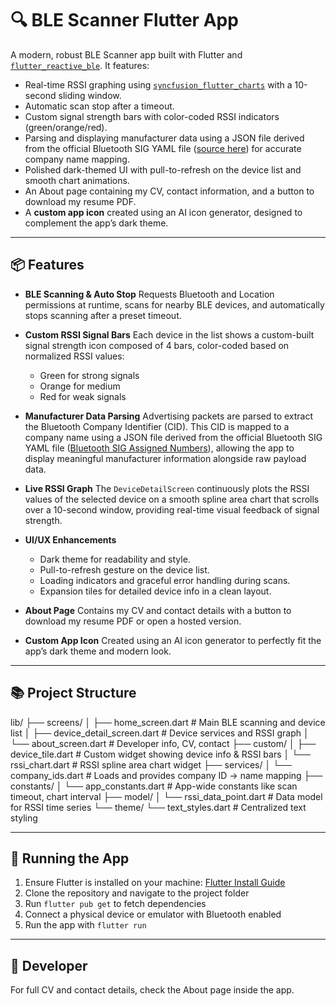 # 🔍 BLE Scanner Flutter App

A modern, robust BLE Scanner app built with Flutter and [`flutter_reactive_ble`](https://pub.dev/packages/flutter_reactive_ble). It features:

- Real-time RSSI graphing using [`syncfusion_flutter_charts`](https://pub.dev/packages/syncfusion_flutter_charts) with a 10-second sliding window.
- Automatic scan stop after a timeout.
- Custom signal strength bars with color-coded RSSI indicators (green/orange/red).
- Parsing and displaying manufacturer data using a JSON file derived from the official Bluetooth SIG YAML file ([source here](https://bitbucket.org/bluetooth-SIG/public/src/main/assigned_numbers/company_identifiers/company_identifiers.yaml)) for accurate company name mapping.
- Polished dark-themed UI with pull-to-refresh on the device list and smooth chart animations.
- An About page containing my CV, contact information, and a button to download my resume PDF.
- A **custom app icon** created using an AI icon generator, designed to complement the app’s dark theme.

---

## 📦 Features

- **BLE Scanning & Auto Stop**
  Requests Bluetooth and Location permissions at runtime, scans for nearby BLE devices, and automatically stops scanning after a preset timeout.

- **Custom RSSI Signal Bars**
  Each device in the list shows a custom-built signal strength icon composed of 4 bars, color-coded based on normalized RSSI values:
  - Green for strong signals
  - Orange for medium
  - Red for weak signals

- **Manufacturer Data Parsing**
  Advertising packets are parsed to extract the Bluetooth Company Identifier (CID). This CID is mapped to a company name using a JSON file derived from the official Bluetooth SIG YAML file ([Bluetooth SIG Assigned Numbers](https://bitbucket.org/bluetooth-SIG/public/src/main/assigned_numbers/company_identifiers/company_identifiers.yaml)), allowing the app to display meaningful manufacturer information alongside raw payload data.

- **Live RSSI Graph**
  The `DeviceDetailScreen` continuously plots the RSSI values of the selected device on a smooth spline area chart that scrolls over a 10-second window, providing real-time visual feedback of signal strength.

- **UI/UX Enhancements**
  - Dark theme for readability and style.
  - Pull-to-refresh gesture on the device list.
  - Loading indicators and graceful error handling during scans.
  - Expansion tiles for detailed device info in a clean layout.

- **About Page**
  Contains my CV and contact details with a button to download my resume PDF or open a hosted version.

- **Custom App Icon**
  Created using an AI icon generator to perfectly fit the app’s dark theme and modern look.

---

## 📚 Project Structure
lib/
├── screens/
│   ├── home_screen.dart           # Main BLE scanning and device list
│   ├── device_detail_screen.dart  # Device services and RSSI graph
│   └── about_screen.dart          # Developer info, CV, contact
├── custom/
│   ├── device_tile.dart           # Custom widget showing device info & RSSI bars
│   └── rssi_chart.dart            # RSSI spline area chart widget
├── services/
│   └── company_ids.dart           # Loads and provides company ID → name mapping
├── constants/
│   └── app_constants.dart         # App-wide constants like scan timeout, chart interval
├── model/
│   └── rssi_data_point.dart       # Data model for RSSI time series
└── theme/
    └── text_styles.dart           # Centralized text styling

---

## 🚀 Running the App

1. Ensure Flutter is installed on your machine: [Flutter Install Guide](https://docs.flutter.dev/get-started/install)
2. Clone the repository and navigate to the project folder
3. Run `flutter pub get` to fetch dependencies
4. Connect a physical device or emulator with Bluetooth enabled
5. Run the app with `flutter run`

---

## 👤 Developer

For full CV and contact details, check the About page inside the app.